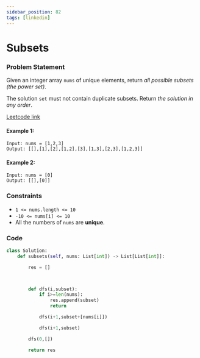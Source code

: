 ```yaml
---
sidebar_position: 82
tags: [linkedin]
---
```


# Subsets

### Problem Statement

Given an integer array `nums` of unique elements, return _all possible subsets (the power set)_.

The solution `set` must not contain duplicate subsets. Return _the solution in any order_.

[Leetcode link](https://leetcode.com/problems/subsets)

#### Example 1:

```
Input: nums = [1,2,3]
Output: [[],[1],[2],[1,2],[3],[1,3],[2,3],[1,2,3]]
```

#### Example 2:

```
Input: nums = [0]
Output: [[],[0]]
```

### Constraints

- `1 <= nums.length <= 10`
- `-10 <= nums[i] <= 10`
- All the numbers of `nums` are **unique**.

### Code

```python title="Python3 Code"
class Solution:
    def subsets(self, nums: List[int]) -> List[List[int]]:

        res = []



        def dfs(i,subset):
            if i>=len(nums):
                res.append(subset)
                return

            dfs(i+1,subset+[nums[i]])

            dfs(i+1,subset)

        dfs(0,[])

        return res
```
